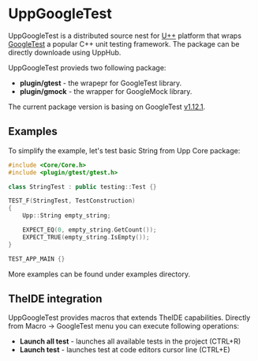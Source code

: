 # UppGoogleTest
UppGoogleTest is a distributed source nest for [U++](https://www.ultimatepp.org/) platform that wraps [GoogleTest](https://github.com/google/googletest) a popular C++ unit testing framework. The package can be directly downloade using UppHub.

UppGoogleTest provieds two following package:
- **plugin/gtest** - the wrapepr for GoogleTest library.
- **plugin/gmock** - the wrapper for GoogleMock library.

The current package version is basing on GoogleTest [v1.12.1](https://github.com/google/googletest/releases/tag/release-1.12.1).

## Examples
To simplify the example, let's test basic String from Upp Core package:
```cpp
#include <Core/Core.h>
#include <plugin/gtest/gtest.h>

class StringTest : public testing::Test {}

TEST_F(StringTest, TestConstruction)
{
    Upp::String empty_string;

    EXPECT_EQ(0, empty_string.GetCount());
    EXPECT_TRUE(empty_string.IsEmpty());
}

TEST_APP_MAIN {}
```

More examples can be found under examples directory.

## TheIDE integration
UppGoogleTest provides macros that extends TheIDE capabilities. Directly from Macro -> GoogleTest menu you can execute following operations:
- **Launch all test** - launches all available tests in the project (CTRL+R)
- **Launch test** - launches test at code editors cursor line (CTRL+E)

